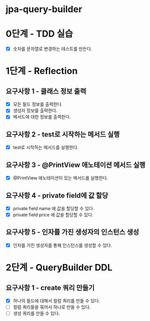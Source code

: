 # jpa-query-builder

# 0단계 - TDD 실습
- [x] 숫자를 문자열로 변경하는 테스트를 만든다.



# 1단계 - Reflection

## 요구사항 1 - 클래스 정보 출력

- [x] 모든 필드 정보를 출력한다.
- [x] 생성자 정보를 출력한다.
- [x] 메서드에 대한 정보를 출력한다.

## 요구사항 2 - test로 시작하는 메서드 실행
- [x] test로 시작하는 메서드를 실행한다.

## 요구사항 3 - @PrintView 애노테이션 메서드 실행
- [x] @PrintView 애노테이션이 있는 메서드를 실행한다.

## 요구사항 4 - private field에 값 할당
- [x] private field name 에 값을 할당할 수 있다.
- [x] private field price 에 값을 할당할 수 있다.

## 요구사항 5 - 인자를 가진 생성자의 인스턴스 생성
- [x] 인자를 가진 생성자를 통해 인스턴스를 생성할 수 있다.


# 2단계 - QueryBuilder DDL

## 요구사항 1 - create 쿼리 만들기

- [x] 하나의 필드에 대해서 컬럼 쿼리를 만들 수 있다.
- [ ] 컬럼 쿼리들을 묶어서 하나로 만들 수 있다.
- [ ] 생성 쿼리를 만들 수 있다.
